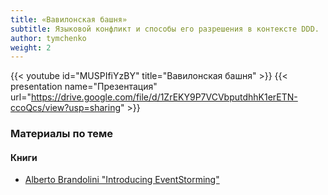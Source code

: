 ```yaml
---
title: «Вавилонская башня»
subtitle: Языковой конфликт и способы его разрешения в контексте DDD.
author: tymchenko
weight: 2
---
```


{{< youtube id="MUSPIfiYzBY" title="Вавилонская башня" >}}
{{< presentation name="Презентация" url="https://drive.google.com/file/d/1ZrEKY9P7VCVbputdhhK1erETN-ccoQcs/view?usp=sharing" >}}

### Материалы по теме

#### Книги

- [Alberto Brandolini "Introducing EventStorming"](https://www.eventstorming.com/book/)
